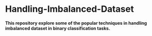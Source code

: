 # Handling-Imbalanced-Dataset

#### This repository explore some of the popular techniques in handling imbalanced dataset in binary classification tasks.
